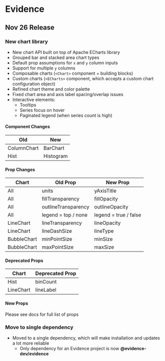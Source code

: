 # Evidence

## Nov 26 Release

### New chart library

- New chart API built on top of Apache ECharts library
- Grouped bar and stacked area chart types
- Default prop assumptions for `x` and `y` column inputs
- Support for multiple `y` columns
- Composable charts (`<Chart>` component + building blocks)
- Custom charts (`<ECharts>` component, which accepts a custom chart configuration object)
- Refined chart theme and color palette
- Fixed chart area and axis label spacing/overlap issues
- Interactive elements:
  - Tooltips
  - Series focus on hover
  - Paginated legend (when series count is high)

#### Component Changes

| Old         | New       |
| ----------- | --------- |
| ColumnChart | BarChart  |
| Hist        | Histogram |

#### Prop Changes

| Chart       | Old Prop            | New Prop              |
| ----------- | ------------------- | --------------------- |
| All         | units               | yAxisTitle            |
| All         | fillTransparency    | fillOpacity           |
| All         | outlineTransparency | outlineOpacity        |
| All         | legend = top / none | legend = true / false |
| LineChart   | lineTransparency    | lineOpacity           |
| LineChart   | lineDashSize        | lineType              |
| BubbleChart | minPointSize        | minSize               |
| BubbleChart | maxPointSize        | maxSize               |

#### Deprecated Props

| Chart     | Deprecated Prop |
| --------- | --------------- |
| Hist      | binCount        |
| LineChart | lineLabel       |

#### New Props

Please see docs for full list of props

### Move to single dependency

- Moved to a single dependency, which will make installation and updates a lot more reliable
  - Only dependency for an Evidence project is now **@evidence-dev/evidence**
